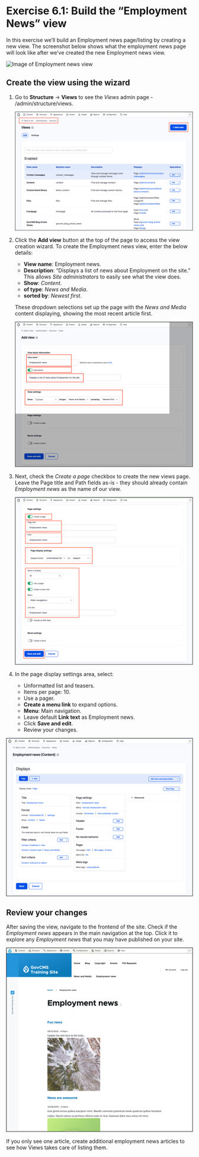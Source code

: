 # Exercise 6.1: Build the “Employment News” view

In this exercise we’ll build an Employment news page/listing by creating a new view. The screenshot below shows what the employment news page will look like after we’ve created the new Employment news view.

![Image of Employment news view](../.gitbook/assets/8.png)

## Create the view using the wizard

1. Go to **Structure** → **Views** to see the _Views_ admin page - /admin/structure/views.

    ![Image of Employment news view](../.gitbook/assets/Ex-6-1-Views-Admin-1.png)

2. Click the **Add view** button at the top of the page to access the view creation wizard. To create the Employment news view, enter the below details:
   - **View name**: Employment news.
   - **Description**: “Displays a list of news about Employment on the site.” This allows _Site administrators_ to easily see what the view does.
   - **Show**: _Content_.
   - **of type**: _News and Media_.
   - **sorted by**: _Newest first_. 

    These dropdown selections set up the page with the _News and Media_ content displaying, showing the most recent article first.

    ![Image of View settings](../.gitbook/assets/Ex-6-1-Add-View-1.png)

3. Next, check the _Create a page_ checkbox to create the new views page. Leave the Page title and Path fields as-is - they should already contain _Employment news_ as the name of our view.

    ![Image of Page settings](../.gitbook/assets/Ex-6-1-Add-View-2.png)

4. In the page display settings area, select:
   - Unformatted list and teasers.
   - Items per page: 10.
   - Use a pager.
   - **Create a menu link** to expand options.
   - **Menu**: Main navigation.
   - Leave default **Link text** as Employment news.
   - Click **Save and edit**.
   - Review your changes.

![Image of Page settings](../.gitbook/assets/Ex-6-1-Add-View-3.png)
 
## Review your changes

After saving the view, navigate to the frontend of the site. Check if the _Employment news_ appears in the main navigation at the top. Click it to explore any _Employment news_ that you may have published on your site.

![Image of Employment news frontend](../.gitbook/assets/Ex-6-1-Add-View-4.png)

If you only see one article, create additional employment news articles to see how Views takes care of listing them.
